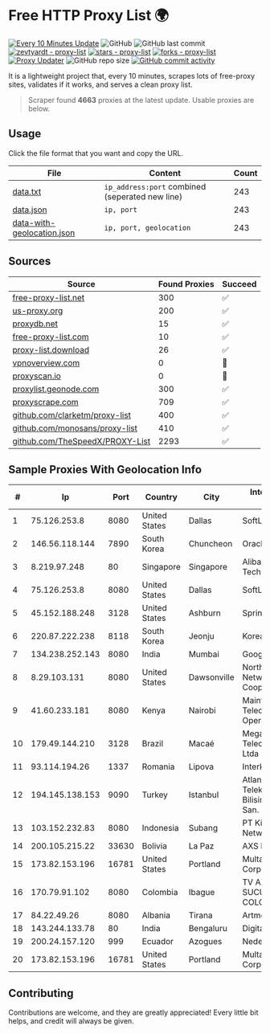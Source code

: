
# Free HTTP Proxy List 🌍

[![Every 10 Minutes Update](https://github.com/mertguvencli/http-proxy-list/actions/workflows/main.yml/badge.svg?branch=main)](https://github.com/mertguvencli/http-proxy-list/actions/workflows/main.yml)
![GitHub](https://img.shields.io/github/license/mertguvencli/http-proxy-list)
![GitHub last commit](https://img.shields.io/github/last-commit/mertguvencli/http-proxy-list)
[![zevtyardt - proxy-list](https://img.shields.io/static/v1?label=zevtyardt&message=proxy-list&color=blue&logo=github)](https://github.com/zevtyardt/proxy-list "Go to GitHub repo")
[![stars - proxy-list](https://img.shields.io/github/stars/zevtyardt/proxy-list?style=social)](https://github.com/zevtyardt/proxy-list)
[![forks - proxy-list](https://img.shields.io/github/forks/zevtyardt/proxy-list?style=social)](https://github.com/zevtyardt/proxy-list)
[![Proxy Updater](https://github.com/zevtyardt/proxy-list/workflows/Proxy%20Updater/badge.svg)](https://github.com/zevtyardt/proxy-list/actions?query=workflow:"Proxy+Updater")
![GitHub repo size](https://img.shields.io/github/repo-size/zevtyardt/proxy-list)
[![GitHub commit activity](https://img.shields.io/github/commit-activity/m/zevtyardt/proxy-list?logo=commits)](https://github.com/zevtyardt/proxy-list/commits/main)

It is a lightweight project that, every 10 minutes, scrapes lots of free-proxy sites, validates if it works, and serves a clean proxy list.

> Scraper found **4663** proxies at the latest update. Usable proxies are below.

## Usage

Click the file format that you want and copy the URL.

|File|Content|Count|
|----|-------|-----|
|[data.txt](https://raw.githubusercontent.com/mertguvencli/http-proxy-list/main/proxy-list/data.txt)|`ip_address:port` combined (seperated new line)|243|
|[data.json](https://raw.githubusercontent.com/mertguvencli/http-proxy-list/main/proxy-list/data.json)|`ip, port`|243|
|[data-with-geolocation.json](https://raw.githubusercontent.com/mertguvencli/http-proxy-list/main/proxy-list/data-with-geolocation.json)|`ip, port, geolocation`|243|

## Sources

|Source|Found Proxies|Succeed|
|------|-------------|-------|
|[free-proxy-list.net](https://free-proxy-list.net)|300|✅|
|[us-proxy.org](https://www.us-proxy.org)|200|✅|
|[proxydb.net](http://proxydb.net)|15|✅|
|[free-proxy-list.com](https://free-proxy-list.com/?page=&port=&type%5B%5D=http&type%5B%5D=https&up_time=0&search=Search)|10|✅|
|[proxy-list.download](https://www.proxy-list.download/HTTP)|26|✅|
|[vpnoverview.com](https://vpnoverview.com/privacy/anonymous-browsing/free-proxy-servers)|0|🚫|
|[proxyscan.io](https://www.proxyscan.io)|0|🚫|
|[proxylist.geonode.com](https://proxylist.geonode.com/api/proxy-list?limit=300&page=1&sort_by=lastChecked&sort_type=desc&protocols=http,https)|300|✅|
|[proxyscrape.com](https://api.proxyscrape.com/v2/?request=displayproxies&protocol=http&timeout=10000&country=all&ssl=all&anonymity=all)|709|✅|
|[github.com/clarketm/proxy-list](https://raw.githubusercontent.com/clarketm/proxy-list/master/proxy-list-raw.txt)|400|✅|
|[github.com/monosans/proxy-list](https://raw.githubusercontent.com/monosans/proxy-list/main/proxies/http.txt)|410|✅|
|[github.com/TheSpeedX/PROXY-List](https://raw.githubusercontent.com/TheSpeedX/PROXY-List/master/http.txt)|2293|✅|


## Sample Proxies With Geolocation Info

|#|Ip|Port|Country|City|Internet Service Provider|
|-|--|----|-------|----|-------------------------|
|1|75.126.253.8|8080|United States|Dallas|SoftLayer|
|2|146.56.118.144|7890|South Korea|Chuncheon|Oracle Corporation|
|3|8.219.97.248|80|Singapore|Singapore|Alibaba (US) Technology Co., Ltd.|
|4|75.126.253.8|8080|United States|Dallas|SoftLayer|
|5|45.152.188.248|3128|United States|Ashburn|Sprint|
|6|220.87.222.238|8118|South Korea|Jeonju|Korea Telecom|
|7|134.238.252.143|8080|India|Mumbai|Google LLC|
|8|8.29.103.131|8080|United States|Dawsonville|North Georgia Network Cooperative, Inc|
|9|41.60.233.181|8080|Kenya|Nairobi|Maintainer Liquid Telecommunications Operations Limited|
|10|179.49.144.210|3128|Brazil|Macaé|Meganet Telecomumicacoes Ltda|
|11|93.114.194.26|1337|Romania|Lipova|Interkvm Host SRL|
|12|194.145.138.153|9090|Turkey|Istanbul|Atlantis Telekomunikasyon Bilisim Hizmetleri San. Tic. Ltd|
|13|103.152.232.83|8080|Indonesia|Subang|PT Kingpolah Network Solutions|
|14|200.105.215.22|33630|Bolivia|La Paz|AXS Bolivia S. A.|
|15|173.82.153.196|16781|United States|Portland|Multacom Corporation|
|16|170.79.91.102|8080|Colombia|Ibague|TV AZTECA SUCURSAL COLOMBIA|
|17|84.22.49.26|8080|Albania|Tirana|Artmotion Sh.P.K.|
|18|143.244.133.78|80|India|Bengaluru|DigitalOcean, LLC|
|19|200.24.157.120|999|Ecuador|Azogues|Nedetel S.A.|
|20|173.82.153.196|16781|United States|Portland|Multacom Corporation|



## Contributing

Contributions are welcome, and they are greatly appreciated! Every
little bit helps, and credit will always be given.


